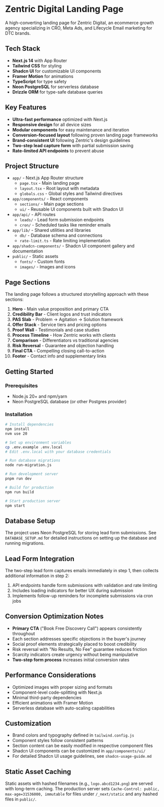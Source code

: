 # Zentric Digital Landing Page

A high-converting landing page for Zentric Digital, an ecommerce growth agency specializing in CRO, Meta Ads, and Lifecycle Email marketing for DTC brands.

## Tech Stack

- **Next.js 14** with App Router
- **Tailwind CSS** for styling
- **Shadcn UI** for customizable UI components
- **Framer Motion** for animations
- **TypeScript** for type safety
- **Neon PostgreSQL** for serverless database
- **Drizzle ORM** for type-safe database queries

## Key Features

- **Ultra-fast performance** optimized with Next.js
- **Responsive design** for all device sizes
- **Modular components** for easy maintenance and iteration
- **Conversion-focused layout** following proven landing page frameworks
- **Brand-consistent UI** following Zentric's design guidelines
- **Two-step lead capture form** with partial submission saving
- **Rate-limited API endpoints** to prevent abuse

## Project Structure

- `app/` - Next.js App Router structure
  - `page.tsx` - Main landing page
  - `layout.tsx` - Root layout with metadata
  - `globals.css` - Global styles and Tailwind directives
- `app/components/` - React components
  - `sections/` - Main page sections
  - `ui/` - Reusable UI components built with Shadcn UI
- `app/api/` - API routes
  - `leads/` - Lead form submission endpoints
  - `cron/` - Scheduled tasks like reminder emails
- `app/lib/` - Shared utilities and libraries
  - `db/` - Database schema and connections
  - `rate-limit.ts` - Rate limiting implementation
- `app/shadcn-components/` - Shadcn UI component gallery and documentation
- `public/` - Static assets
  - `fonts/` - Custom fonts
  - `images/` - Images and icons

## Page Sections

The landing page follows a structured storytelling approach with these sections:

1. **Hero** - Main value proposition and primary CTA
2. **Credibility Bar** - Client logos and trust indicators
3. **PAS Slab** - Problem → Agitation → Solution framework
4. **Offer Stack** - Service tiers and pricing options
5. **Proof Wall** - Testimonials and case studies
6. **Process Timeline** - How Zentric works with clients
7. **Comparison** - Differentiators vs traditional agencies
8. **Risk Reversal** - Guarantee and objection handling
9. **Final CTA** - Compelling closing call-to-action
10. **Footer** - Contact info and supplementary links

## Getting Started

### Prerequisites

- Node.js 20+ and npm/yarn
- Neon PostgreSQL database (or other Postgres provider)

### Installation

```bash
# Install dependencies
npm install
nvm use 20

# Set up environment variables
cp .env.example .env.local
# Edit .env.local with your database credentials

# Run database migrations
node run-migration.js

# Run development server
pnpm run dev

# Build for production
npm run build

# Start production server
npm start
```

## Database Setup

The project uses Neon PostgreSQL for storing lead form submissions. See `DATABASE_SETUP.md` for detailed instructions on setting up the database and running migrations.

## Lead Form Integration

The two-step lead form captures emails immediately in step 1, then collects additional information in step 2:

1. API endpoints handle form submissions with validation and rate limiting
2. Includes loading indicators for better UX during submission
3. Implements follow-up reminders for incomplete submissions via cron jobs

## Conversion Optimization Notes

- **Primary CTA** ("Book Free Discovery Call") appears consistently throughout
- Each section addresses specific objections in the buyer's journey
- Social proof elements strategically placed to boost credibility
- Risk reversal with "No Results, No Fee" guarantee reduces friction
- Scarcity indicators create urgency without being manipulative
- **Two-step form process** increases initial conversion rates

## Performance Considerations

- Optimized images with proper sizing and formats
- Component-level code-splitting with Next.js
- Minimal third-party dependencies
- Efficient animations with Framer Motion
- Serverless database with auto-scaling capabilities

## Customization

- Brand colors and typography defined in `tailwind.config.js`
- Component styles follow consistent patterns
- Section content can be easily modified in respective component files
- Shadcn UI components can be customized in `app/components/ui/`
- For detailed Shadcn UI usage guidelines, see `shadcn-usage-guide.md`

## Static Asset Caching

Static assets with hashed filenames (e.g., `logo.abcd1234.png`) are served with long-term caching. The production server sets `Cache-Control: public, max-age=31536000, immutable` for files under `/_next/static` and any hashed files in `public/`.

